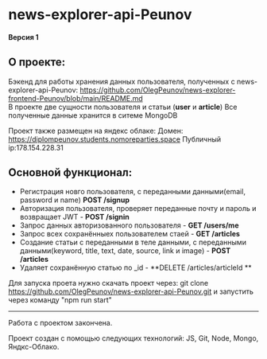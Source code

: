 # news-explorer-api-Peunov

#### Версия 1

## О проекте:  

Бэкенд для работы хранения данных пользователя, полученных с news-explorer-api-Peunov: https://github.com/OlegPeunov/news-explorer-frontend-Peunov/blob/main/README.md  
В проекте две сущности пользователя и статьи (**user** и **article**)
Все полученные данные хранится в ситеме MongoDB

Проект также размещен на яндекс облаке:
Домен: https://diplompeunov.students.nomoreparties.space
Публичный ip:178.154.228.31


## Основной функционал:

* Регистрация новго пользователя, с переданными данными(email, password и name)  **POST /signup**
* Авторизация пользователя, проверяет переданные почту и пароль и возвращает JWT - **POST /signin**
* Запрос данных авторизованного пользователя - **GET /users/me**
* Запрос всех сохранённыех пользователем стаей - **GET /articles**
* Создание статьи с переданными в теле данными, с переданными данными(keyword, title, text, date, source, link и image) - **POST /articles** 
* Удаляет сохранённую статью по _id - **DELETE /articles/articleId **




Для запуска проета нужно скачать проект через: git clone https://github.com/OlegPeunov/news-explorer-api-Peunov.git
и запустить через команду "npm run start"



***

Работа с проектом закончена.

Проект создан с помощью следующих технологий: JS, Git, Node, Mongo, Яндкс-Облако.
